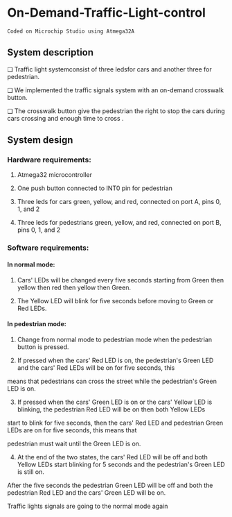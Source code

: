 # On-Demand-Traffic-Light-control

    Coded on Microchip Studio using Atmega32A

## System description
  ❑ Traffic light systemconsist of three ledsfor cars and another three for pedestrian.

  ❑ We implemented the traffic signals system with an on-demand crosswalk button.

  ❑ The crosswalk button give the pedestrian the right to stop the cars during cars crossing and 
    enough time to cross .

## System design

### Hardware requirements:
  1. Atmega32 microcontroller

  2. One push button connected to INT0 pin for pedestrian

  3. Three leds for cars green, yellow, and red, connected on port A, pins 0, 1, and 2

  4. Three leds for pedestrians  green, yellow, and red, connected on port B, pins 0, 1, and 2

### Software requirements:

#### In normal mode:
   1. Cars' LEDs will be changed every five seconds starting from Green then yellow then red then yellow then Green.

   2. The Yellow LED will blink for five seconds before moving to Green or Red LEDs.

#### In pedestrian mode:
   1. Change from normal mode to pedestrian mode when the pedestrian button is pressed.

   2. If pressed when the cars' Red LED is on, the pedestrian's Green LED and the cars' Red LEDs will be on for five seconds, this 
    
   means that pedestrians can cross the street while the pedestrian's Green LED is on.

  3. If pressed when the cars' Green LED is on or the cars' Yellow LED is blinking, the pedestrian Red LED will be on then both Yellow LEDs
   
   start to blink for five seconds, then the cars' Red LED and pedestrian Green LEDs are on for five seconds, this means that  
   
   pedestrian must wait until the Green LED is on.

  4. At the end of the two states, the cars' Red LED will be off and both Yellow LEDs start blinking for 5 seconds and the pedestrian's Green LED is still on.

   After the five seconds the pedestrian Green LED will be off and both the pedestrian Red LED and the cars' Green LED will be on.

   Traffic lights signals are going to the normal mode again
